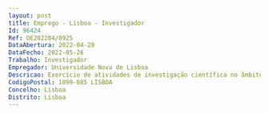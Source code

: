 ```yaml
--- 
layout: post
title: Emprego - Lisboa - Investigador
Id: 96424
Ref: OE202204/0925
DataAbertura: 2022-04-29
DataFecho: 2022-05-26
Trabalho: Investigador
Empregador: Universidade Nova de Lisboa
Descricao: Exercício de atividades de investigação científica no âmbito do projeto “Paisagens de fogo  Uma história política e ambiental dos grandes incêndios em Portugal (1950 2020)” (PTDC HAR HIS 4425 2021), adiante designado por FIREUSES, financiado pela Fundação para a Ciência e a Tecnologia através de fundos nacionais.
CodigoPostal: 1099-085 LISBOA
Concelho: Lisboa
Distrito: Lisboa
--- 
```


